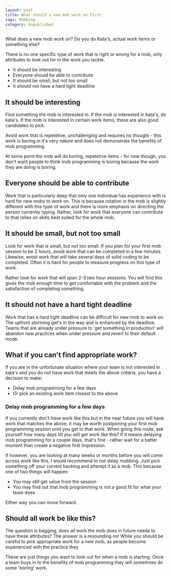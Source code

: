 ```yaml
---
layout: post
title: What should a new mob work on first
tags: Mobbing 
category: Unpublished
---
```

What does a new mob work on? Do you do Kata's, actual work items or something else?

There is no one specific type of work that is right or wrong for a mob, only attributes to look out for in the work you tackle. 

- It should be interesting  
- Everyone should be able to contribute
- It should be small, but not too small  
- It should not have a hard tight deadline

## It should be interesting

Find something the mob is interested in. If the mob is interested in kata's, do kata's. If the mob is interested in certain work items, these are also good candidates to pick. 

Avoid work that is repetetive, unchallenging and requires no thought - this work is boring in it's very nature and does not demonstrate the benefits of mob programming.

At some point the mob will do boring, repetetive items - for now though, you don't want people to think mob programming is boring because the work they are doing is boring.

## Everyone should be able to contribute

Work that is particularly deep that only one individual has experience with is hard for new mobs to work on. This is because rotation in the mob is slightly different with this type of work and there is more emphasis on directing the person currently typing. Rather, look for work that everyone can contribute to that relies on skills best suited for the whole mob.

## It should be small, but not too small

Look for work that is small, but not too small. If you plan for your first mob session to be 2 hours, avoid work that can be completed in a few minutes. Likewise, avoid work that will take several days of solid coding to be completed. Often it is hard for people to measure progress on this type of work. 

Rather look for work that will span 2-3 two hour sessions. You will find this gives the mob enough time to get comfortable with the problem and the satisfaction of completing something.

## It should not have a hard tight deadline

Work that has a hard tight deadline can be difficult for new mob to work on. The upfront storming get's in the way and is enhanced by the deadline. Teams that are already under pressure to 'get something in production' will abandon new practices when under pressure and revert to their default mode.

## What if you can't find appropriate work?

If you are in the unfortunate situation where your team is not interested in kata's and you do not have work that meets the above criteria, you have a decision to make:  

- Delay mob programming for a few days
- Or pick an existing work item closest to the above

### Delay mob programming for a few days

If you currently don't have work like this but in the near future you will have work that matches the above, it may be worth postponing your first mob programming session until you get to that work. When going this route, ask yourself how many days till you will get work like this? If it means delaying mob programming for a couple days, that's fine - rather wait for a better moment than create a negative first impression.

If however, you are looking at many weeks or months before you will come across work like this, I would recommend to not delay mobbing. Just pick something off your current backlog and attempt it as a mob. This because one of two things will happen:  

- You may still get value from the session  
- You may find out that mob programming is not a good fit for what your team does  

Either way you can move forward.

## Should all work be like this?

The question is begging, does all work the mob does in future needs to have these attributes? The answer is a resounding no! While you should be careful to pick appropriate work for a new mob, as people become experienced with the practice they 

 These are just things you want to look out for when a mob is starting. Once a team buys in to the benefits of mob programming they will sometimes do some 'boring' work.

